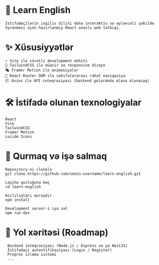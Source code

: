 # 📘 Learn English
```
İstifadəçilərin ingilis dilini daha interaktiv və əyləncəli şəkildə öyrənməsi üçün hazırlanmış React əsaslı web tətbiqi.
```
# ✨ Xüsusiyyətlər
```
⚡ Vite ilə sürətli development mühiti
🎨 TailwindCSS ilə müasir və responsive dizayn
🎭 Framer Motion ilə animasiyalar
🔗 React Router DOM ilə səhifələrarası rahat naviqasiya
📦 Axios ilə API inteqrasiyası (backend gələcəkdə əlavə olunacaq)
```

# 🛠️ İstifadə olunan texnologiyalar
```
React
Vite
TailwindCSS
Framer Motion
Lucide Icons
```

# 🚀 Qurmaq və işə salmaq
```
Repository-ni clonelə
git clone https://github.com/senin-username/learn-english.git

Layihə qovluğuna keç
cd learn-english

Asılılıqları quraşdır
npm install

Development server-i işə sal
npm run dev
```

# 🔮 Yol xəritəsi (Roadmap)
```
 Backend inteqrasiyası (Node.js / Express və ya NestJS)
 İstifadəçi autentifikasiyası (Login / Register)
 Proqres izləmə sistemi
 ...
 ```
